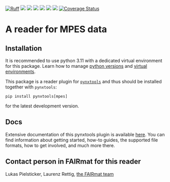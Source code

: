[![Ruff](https://img.shields.io/endpoint?url=https://raw.githubusercontent.com/astral-sh/ruff/main/assets/badge/v2.json)](https://github.com/astral-sh/ruff)
![](https://github.com/FAIRmat-NFDI/pynxtools-mpes/actions/workflows/pytest.yml/badge.svg)
![](https://github.com/FAIRmat-NFDI/pynxtools-mpes/actions/workflows/pylint.yml/badge.svg)
![](https://github.com/FAIRmat-NFDI/pynxtools-mpes/actions/workflows/publish.yml/badge.svg)
![](https://img.shields.io/pypi/pyversions/pynxtools-mpes)
![](https://img.shields.io/pypi/l/pynxtools-mpes)
![](https://img.shields.io/pypi/v/pynxtools-mpes)
[![Coverage Status](https://coveralls.io/repos/github/FAIRmat-NFDI/mpes/badge.svg?branch=main&kill_cache=1)](https://coveralls.io/github/FAIRmat-NFDI/pynxtools-mpes?branch=main)

# A reader for MPES data

## Installation

It is recommended to use python 3.11 with a dedicated virtual environment for this package.
Learn how to manage [python versions](https://github.com/pyenv/pyenv) and
[virtual environments](https://realpython.com/python-virtual-environments-a-primer/).

This package is a reader plugin for [`pynxtools`](https://github.com/FAIRmat-NFDI/pynxtools) and thus should be installed together with `pynxtools`:


```shell
pip install pynxtools[mpes]
```

for the latest development version.

## Docs
Extensive documentation of this pynxtools plugin is available [here](https://fairmat-nfdi.github.io/pynxtools-mpes/). You can find information about getting started, how-to guides, the supported file formats, how to get involved, and much more there.

## Contact person in FAIRmat for this reader
Lukas Pielsticker, Laurenz Rettig, [the FAIRmat team](https://www.fair-di.eu/fairmat/about-fairmat/team-fairmat)